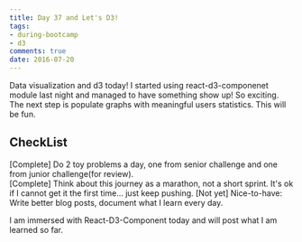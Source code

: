```yaml
---
title: Day 37 and Let's D3!
tags: 
- during-bootcamp
- d3
comments: true
date: 2016-07-20
---
```


Data visualization and d3 today! I started using react-d3-componenet module last night and managed to have something show up! So exciting. The next step is populate graphs with meaningful users statistics.  This will be fun.  

CheckList
-----------

[Complete] Do 2 toy problems a day, one from senior challenge and one from junior challenge(for review).  
[Complete] Think about this journey as a marathon, not a short sprint. It's ok if I cannot get it the first time... just keep pushing.
[Not yet] Nice-to-have: Write better blog posts, document what I learn every day.

I am immersed with React-D3-Component today and will post what I am learned so far.





